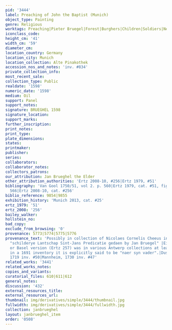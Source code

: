 ```yaml
---
pid: '3444'
label: Preaching of John the Baptist (Munich)
object_type: Painting
genre: Religious
worktags: Preaching|Pieter Bruegel|Forest|Burghers|Children|Soldiers|New Testament|Saint
iconclass_code:
height_cm: '41'
width_cm: '59'
diameter_cm:
location_country: Germany
location_city: Munich
location_collection: Alte Pinakothek
accession_nos_and_notes: 'inv. #834'
private_collection_info:
most_recent_sale:
collection_type: Public
realdate: '1598'
numeric_date: '1598'
medium: Oil
support: Panel
support_notes:
signature: BRUEGHEL 1598
signature_location:
support_marks:
further_inscription:
print_notes:
print_type:
plate_dimensions:
states:
printmaker:
publisher:
series:
collaborators:
collaborator_notes:
collectors_patrons:
our_attribution: Jan Brueghel the Elder
other_attribution_authorities: 'Ertz 2008-10, #256|Ertz 1979, #51'
bibliography: 'Van Gool 1750/51, vol 2. p. 560|Ertz 1979, cat. #51, fig. 51, pp. 429,
  566|Ertz 2008-10, cat. #256'
biblio_reference: 9854|9855
exhibition_history: 'Munich 2013, cat. #25'
ertz_1979: '51'
ertz_2008: '256'
bailey_walker:
hollstein_no:
bad_copy:
exclude_from_browsing: '0'
provenance: 5773|5774|5775|5776
provenance_text: 'Possibly in collection of Nicolaes Cornelis Cheeus in 1621-22 as
  "schilderye Lantschap Sint-Jans Predicatie gedaen by Jan Bruegel" |Either this painting
  or Basel version (Ertz 257) was in various Antwerp collections at least until 1691;
  in a 1691 inventory it is explicitly said to be "naer syn vader".|Dusseldorf Gallery,
  1719 inv. #50|Mannheim, 1730 inv. #47'
related_works: '3441'
related_works_notes:
copies_and_variants:
curatorial_files: 610|611|612
general_notes:
discussion: '432'
external_resources_title:
external_resources_url:
thumbnail: img/derivatives/simple/3444/thumbnail.jpg
fullwidth: img/derivatives/simple/3444/fullwidth.jpg
collection: janbrueghel
layout: janbrueghel_item
order: '0508'
---
```

